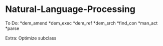 # Natural-Language-Processing

To Do:
*dem_amend
*dem_exec
*dem_ref
*dem_srch
*find_con
*man_act
*parse

Extra:
Optimize subclass
